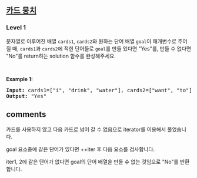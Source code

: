 <h2><a href="https://school.programmers.co.kr/learn/courses/30/lessons/159994">카드 뭉치 </a></h2><h3>Level 1</h3>

문자열로 이루어진 배열 `cards1`, `cards2`와 원하는 단어 배열 `goal`이 매개변수로 주어질 때, `cards1`과 `cards2`에 적힌 단어들로 `goal`를 만들 있다면 "Yes"를, 만들 수 없다면 "No"를 return하는 solution 함수를 완성해주세요.

<p>&nbsp;</p>
<p><strong class="example">Example 1:</strong></p>
<pre><strong>Input:</strong> cards1=["i", "drink", "water"], cards2=["want", "to"], goal=["i", "want", "to", "drink", "water"]
<strong>Output:</strong> "Yes" </pre>

<h2> comments </h2>
<p> 
카드를 사용하지 않고 다음 카드로 넘어 갈 수 없음으로 iterator를 이용해서 풀었습니다.

goal 요소중에 같은 단어가 있다면 ++iter 후 다음 요소를 검사합니다.

iter1, 2에 같은 단어가 없다면 goal의 단어 배열을 만들 수 없는 것임으로 "No"를 반환합니다.